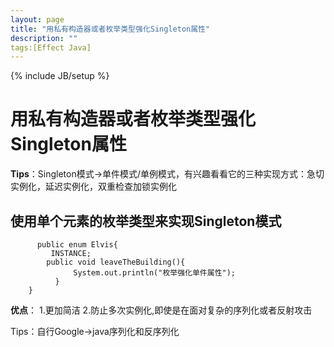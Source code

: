 ```yaml
---
layout: page
title: "用私有构造器或者枚举类型强化Singleton属性"
description: ""
tags:[Effect Java]
---
```

{% include JB/setup %}
# 用私有构造器或者枚举类型强化Singleton属性

**Tips**：Singleton模式->单件模式/单例模式，有兴趣看看它的三种实现方式：急切实例化，延迟实例化，双重检查加锁实例化

## 使用单个元素的枚举类型来实现Singleton模式

          public enum Elvis{
             INSTANCE;
            public void leaveTheBuilding(){
                  System.out.println("枚举强化单件属性");
              }
        }
       
**优点**：
1.更加简洁
2.防止多次实例化,即使是在面对复杂的序列化或者反射攻击

Tips：自行Google->java序列化和反序列化